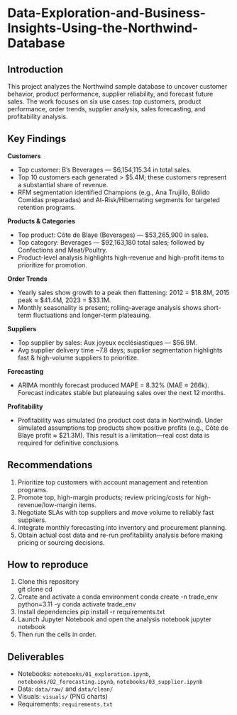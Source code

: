 # Data-Exploration-and-Business-Insights-Using-the-Northwind-Database

## Introduction
This project analyzes the Northwind sample database to uncover customer behavior, product performance, supplier reliability, and forecast future sales. The work focuses on six use cases: top customers, product performance, order trends, supplier analysis, sales forecasting, and profitability analysis.

## Key Findings
**Customers**
- Top customer: B’s Beverages — $6,154,115.34 in total sales.
- Top 10 customers each generated > $5.4M; these customers represent a substantial share of revenue.
- RFM segmentation identified Champions (e.g., Ana Trujillo, Bólido Comidas preparadas) and At-Risk/Hibernating segments for targeted retention programs.

**Products & Categories**
- Top product: Côte de Blaye (Beverages) — $53,265,900 in sales.
- Top category: Beverages — $92,163,180 total sales; followed by Confections and Meat/Poultry.
- Product-level analysis highlights high-revenue and high-profit items to prioritize for promotion.

**Order Trends**
- Yearly sales show growth to a peak then flattening: 2012 = $18.8M, 2015 peak ≈ $41.4M, 2023 = $33.1M.
- Monthly seasonality is present; rolling-average analysis shows short-term fluctuations and longer-term plateauing.

**Suppliers**
- Top supplier by sales: Aux joyeux ecclésiastiques — $56.9M.
- Avg supplier delivery time ~7.8 days; supplier segmentation highlights fast & high-volume suppliers to prioritize.

**Forecasting**
- ARIMA monthly forecast produced MAPE = 8.32% (MAE ≈ 266k). Forecast indicates stable but plateauing sales over the next 12 months.

**Profitability**
- Profitability was simulated (no product cost data in Northwind). Under simulated assumptions top products show positive profits (e.g., Côte de Blaye profit ≈ $21.3M). This result is a limitation—real cost data is required for definitive conclusions.

## Recommendations
1. Prioritize top customers with account management and retention programs.
2. Promote top, high-margin products; review pricing/costs for high-revenue/low-margin items.
3. Negotiate SLAs with top suppliers and move volume to reliably fast suppliers.
4. Integrate monthly forecasting into inventory and procurement planning.
5. Obtain actual cost data and re-run profitability analysis before making pricing or sourcing decisions.

## How to reproduce
1. Clone this repository  
   git clone <your-repo-link>
   cd <repo-folder>
2. Create and activate a conda environment
   conda create -n trade_env python=3.11 -y
   conda activate trade_env
3. Install dependencies
   pip install -r requirements.txt
4. Launch Jupyter Notebook and open the analysis notebook
   jupyter notebook
5. Then run the cells in order.

## Deliverables
- Notebooks: `notebooks/01_exploration.ipynb`, `notebooks/02_forecasting.ipynb`, `notebooks/03_supplier.ipynb`
- Data: `data/raw/` and `data/clean/`
- Visuals: `visuals/` (PNG charts)
- Requirements: `requirements.txt`
